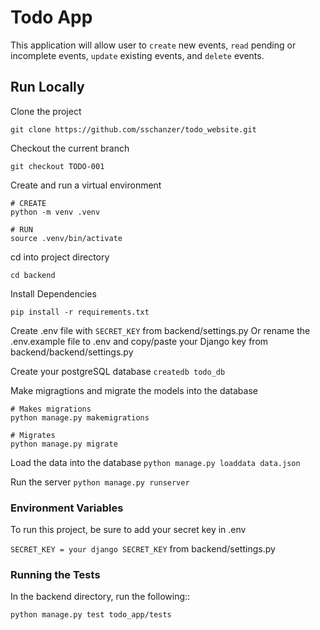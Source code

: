 # Todo App

This application will allow user to `create` new events, `read` pending or incomplete events, `update` existing events, and `delete` events.

## Run Locally

Clone the project

`git clone https://github.com/sschanzer/todo_website.git`

Checkout the current branch

`git checkout TODO-001`

Create and run a virtual environment

```
# CREATE
python -m venv .venv

# RUN
source .venv/bin/activate
```

cd into project directory

`cd backend`

Install Dependencies

`pip install -r requirements.txt`

Create .env file with `SECRET_KEY` from backend/settings.py
Or rename the .env.example file to .env and copy/paste your Django key from backend/backend/settings.py

Create your postgreSQL database
`createdb todo_db`

Make migragtions and migrate the models into the database

```
# Makes migrations
python manage.py makemigrations

# Migrates
python manage.py migrate
```

Load the data into the database
`python manage.py loaddata data.json`

Run the server
`python manage.py runserver`

### Environment Variables

To run this project, be sure to add your secret key in .env

`SECRET_KEY = your django SECRET_KEY` from backend/settings.py

### Running the Tests

In the backend directory, run the following::

`python manage.py test todo_app/tests`
